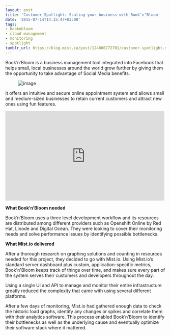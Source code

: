```yaml
---
layout: post
title: 'Customer Spotlight: Scaling your business with Book’n’Bloom'
date: '2015-07-14T14:15:47+03:00'
tags:
- booknbloom
- cloud management
- monitoring
- spotlight
tumblr_url: https://blog.mist.io/post/124060772701/customer-spotlight-scaling-your-business-with
---
```

Book‘n’Bloom is a business management tool integrated into Facebook that helps small, local businesses around the world grow further by giving them the opportunity to take advantage of Social Media benefits.&nbsp;

<figure data-orig-width="245" data-orig-height="40"><img src="/images/tumblr-images/tumblr_inline_nrh5qyMyD61rgqrs8_540.png" data-orig-width="245" data-orig-height="40" alt="image"></figure>

It offers an intuitive and secure online appointment system and allows small and medium-sized businesses to retain current customers and attract new ones using fun features.

<iframe src="https://player.vimeo.com/video/70538725" width="500" height="281" frameborder="0"></iframe>  
  

**What Book’n’Bloom needed**

Book’n’Bloom uses a three level development workflow and its resources are distributed among different providers such as Openshift Online by Red Hat, Linode and Digital Ocean. They were looking to cover their monitoring needs and solve performance issues by identifying possible bottlenecks.

**What Mist.io delivered**

After a thorough research on graphing solutions and counting in resources needed for this project, they decided to go with Mist.io. Using Mist.io’s standard server dashboard plus custom, application-specific metrics, Book'n'Bloom keeps track of things over time, and makes sure every part of the system serves their customers and developers throughout the day.

Using a single UI and API to manage and monitor their entire infrastructure greatly reduced the complexity that came with using several different platforms.

After a few days of monitoring, Mist.io had gathered enough data to check the historic load graphs, identify any changes or spikes and correlate them with their analytics software. This process enabled Book’n’Bloom to identify their bottlenecks as well as the underlying cause and eventually optimize their software stack where it mattered.

